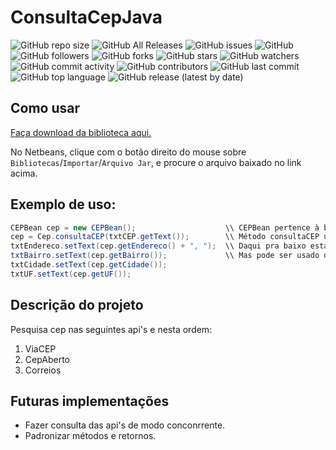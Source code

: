 # ConsultaCepJava

![GitHub repo size](https://img.shields.io/github/repo-size/mckatoo/consultaCepJava)
![GitHub All Releases](https://img.shields.io/github/downloads/mckatoo/consultaCepJava/total)
![GitHub issues](https://img.shields.io/github/issues/mckatoo/consultaCepJava)
![GitHub](https://img.shields.io/github/license/mckatoo/consultaCepJava)
![GitHub followers](https://img.shields.io/github/followers/mckatoo)
![GitHub forks](https://img.shields.io/github/forks/mckatoo/consultacepjava)
![GitHub stars](https://img.shields.io/github/stars/mckatoo/consultacepjava)
![GitHub watchers](https://img.shields.io/github/watchers/mckatoo/consultacepjava)
![GitHub commit activity](https://img.shields.io/github/commit-activity/m/mckatoo/consultacepjava)
![GitHub contributors](https://img.shields.io/github/contributors/mckatoo/consultacepjava)
![GitHub last commit](https://img.shields.io/github/last-commit/mckatoo/consultacepjava)
![GitHub top language](https://img.shields.io/github/languages/top/mckatoo/consultacepjava)
![GitHub release (latest by date)](https://img.shields.io/github/v/release/mckatoo/consultacepjava)

## Como usar
[Faça download da biblioteca aqui.](https://github.com/mckatoo/consultaCepJava/blob/master/store/ConsultaCEP.jar)

No Netbeans, clique com o botão direito do mouse sobre `Bibliotecas`/`Importar`/`Arquivo Jar`, e procure o arquivo baixado no link acima.

## Exemplo de uso:
```java
CEPBean cep = new CEPBean();                    \\ CEPBean pertence à biblioteca
cep = Cep.consultaCEP(txtCEP.getText());        \\ Método consultaCEP usa como parametro uma String no formato 00000000
txtEndereco.setText(cep.getEndereco() + ", ");  \\ Daqui pra baixo está preenchendo JTextViews como os atributos do objeto.
txtBairro.setText(cep.getBairro());             \\ Mas pode ser usado de outras maneiras. Use sua imaginação. ;)
txtCidade.setText(cep.getCidade());
txtUF.setText(cep.getUF());
```
## Descrição do projeto
Pesquisa cep nas seguintes api's e nesta ordem:
 1. ViaCEP
 2. CepAberto
 3. Correios
 
## Futuras implementações
- Fazer consulta das api's de modo conconrrente.
- Padronizar métodos e retornos.

